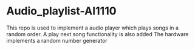 # Audio_playlist-AI1110
This repo is used to implement a audio player which plays songs in a random order.
A play next song functionality is also added
The hardware implements a random number generator
